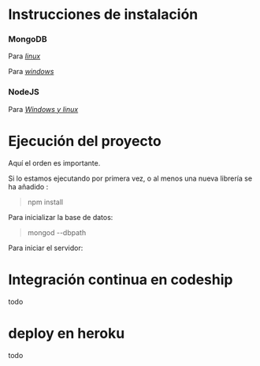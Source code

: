 # Instrucciones de instalación

### MongoDB

Para *[linux](https://stackoverflow.com/questions/33693635/mongod-error-while-loading-shared-libraries-libssl-so-10-libcrypto-so-10)*

Para *[windows](https://www.mongodb.com/download-center#community)*


### NodeJS

Para *[Windows y linux](https://nodejs.org/en/download/)*

# Ejecución del proyecto


Aquí el orden es importante.

Si lo estamos ejecutando por primera vez, o al menos una nueva librería se ha añadido :

> npm install  

Para inicializar la base de datos:

> mongod --dbpath <path>

Para iniciar el servidor:

# Integración continua en codeship

todo

# deploy en heroku


todo